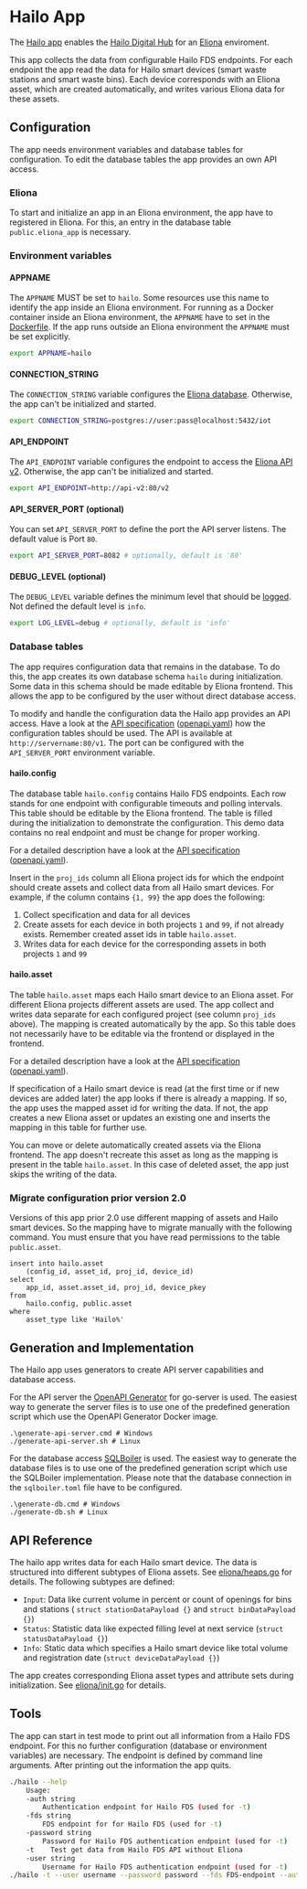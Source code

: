 # Hailo App
The [Hailo app](https://github.com/eliona-smart-building-assistant/hailo-app) enables the [Hailo Digital Hub](https://www.hailodigitalhub.de/) for an [Eliona](https://www.eliona.io/) enviroment.

This app collects the data from configurable Hailo FDS endpoints. For each endpoint the app read the data for Hailo smart devices (smart waste stations and smart waste bins). Each device corresponds with an Eliona asset, which are created automatically, and writes various Eliona data for these assets.

## Configuration

The app needs environment variables and database tables for configuration. To edit the database tables the app provides an own API access.

### Eliona ###

To start and initialize an app in an Eliona environment, the app have to registered in Eliona. For this, an entry in the database table `public.eliona_app` is necessary.

### Environment variables ###

#### APPNAME

The `APPNAME` MUST be set to `hailo`. Some resources use this name to identify the app inside an Eliona environment. For running as a Docker container inside an Eliona environment, the `APPNAME` have to set in the [Dockerfile](Dockerfile). If the app runs outside an Eliona environment the `APPNAME` must be set explicitly.

```bash
export APPNAME=hailo
```

#### CONNECTION_STRING

The `CONNECTION_STRING` variable configures the [Eliona database](https://github.com/eliona-smart-building-assistant/go-eliona/tree/main/db). Otherwise, the app can't be initialized and started.

```bash
export CONNECTION_STRING=postgres://user:pass@localhost:5432/iot
```

#### API_ENDPOINT

The `API_ENDPOINT` variable configures the endpoint to access the [Eliona API v2](https://github.com/eliona-smart-building-assistant/eliona-api). Otherwise, the app can't be initialized and started.

```bash
export API_ENDPOINT=http://api-v2:80/v2
```

#### API_SERVER_PORT (optional)

You can set `API_SERVER_PORT` to define the port the API server listens. The default value is Port `80`.


```bash
export API_SERVER_PORT=8082 # optionally, default is '80'
```

#### DEBUG_LEVEL (optional)

The `DEBUG_LEVEL` variable defines the minimum level that should be [logged](https://github.com/eliona-smart-building-assistant/go-eliona/tree/main/log). Not defined the default level is `info`.

```bash
export LOG_LEVEL=debug # optionally, default is 'info'
```

### Database tables ###

The app requires configuration data that remains in the database. To do this, the app creates its own database schema `hailo` during initialization. Some data in this schema should be made editable by Eliona frontend. This allows the app to be configured by the user without direct database access.

To modify and handle the configuration data the Hailo app provides an API access. Have a look at the [API specification](https://eliona-smart-building-assistant.github.io/open-api-docs/?https://raw.githubusercontent.com/eliona-smart-building-assistant/hailo-app/develop/openapi.yaml) ([openapi.yaml](https://raw.githubusercontent.com/eliona-smart-building-assistant/hailo-app/develop/openapi.yaml)) how the configuration tables should be used. The API is available at `http://servername:80/v1`. The port can be configured with the `API_SERVER_PORT` environment variable.

#### hailo.config

The database table `hailo.config` contains Hailo FDS endpoints. Each row stands for one endpoint with configurable timeouts and polling intervals. This table should be editable by the Eliona frontend. The table is filled during the initialization to demonstrate the configuration. This demo data contains no real endpoint and must be change for proper working.

For a detailed description have a look at the [API specification](https://eliona-smart-building-assistant.github.io/open-api-docs/?https://raw.githubusercontent.com/eliona-smart-building-assistant/hailo-app/develop/openapi.yaml) ([openapi.yaml](https://raw.githubusercontent.com/eliona-smart-building-assistant/hailo-app/develop/openapi.yaml)).

Insert in the `proj_ids` column all Eliona project ids for which the endpoint should create assets and collect data from all Hailo smart devices. For example, if the column contains `{1, 99}` the app does the following:

1. Collect specification and data for all devices
2. Create assets for each device in both projects `1` and `99`, if not already exists. Remember created asset ids in table `hailo.asset`.
3. Writes data for each device for the corresponding assets in both projects `1` and `99`

#### hailo.asset

The table `hailo.asset` maps each Hailo smart device to an Eliona asset. For different Eliona projects different assets are used. The app collect and writes data separate for each configured project (see column `proj_ids` above).  The mapping is created automatically by the app. So this table does not necessarily have to be editable via the frontend or displayed in the frontend.

For a detailed description have a look at the [API specification](https://eliona-smart-building-assistant.github.io/open-api-docs/?https://raw.githubusercontent.com/eliona-smart-building-assistant/hailo-app/develop/openapi.yaml) ([openapi.yaml](https://raw.githubusercontent.com/eliona-smart-building-assistant/hailo-app/develop/openapi.yaml)).

If specification of a Hailo smart device is read (at the first time or if new devices are added later) the app looks if there is already a mapping. If so, the app uses the mapped asset id for writing the data. If not, the app creates a new Eliona asset or updates an existing one and inserts the mapping in this table for further use.

You can move or delete automatically created assets via the Eliona frontend. The app doesn't recreate this asset as long as the mapping is present in the table `hailo.asset`. In this case of deleted asset, the app just skips the writing of the data.

### Migrate configuration prior version 2.0

Versions of this app prior 2.0 use different mapping of assets and Hailo smart devices. So the mapping have to migrate manually with the following command. You must ensure that you have read permissions to the table `public.asset`.

    insert into hailo.asset
        (config_id, asset_id, proj_id, device_id)
    select
        app_id, asset.asset_id, proj_id, device_pkey
    from
        hailo.config, public.asset
    where
        asset_type like 'Hailo%'

## Generation and Implementation ##

The Hailo app uses generators to create API server capabilities and database access.

For the API server the [OpenAPI Generator](https://openapi-generator.tech/docs/generators/openapi-yaml) for go-server is used. The easiest way to generate the server files is to use one of the predefined generation script which use the OpenAPI Generator Docker image.

```
.\generate-api-server.cmd # Windows
./generate-api-server.sh # Linux
```

For the database access [SQLBoiler](https://github.com/volatiletech/sqlboiler) is used. The easiest way to generate the database files is to use one of the predefined generation script which use the SQLBoiler implementation. Please note that the database connection in the `sqlboiler.toml` file have to be configured.

```
.\generate-db.cmd # Windows
./generate-db.sh # Linux
```

## API Reference

The hailo app writes data for each Hailo smart device. The data is structured into different subtypes of Eliona assets. See [eliona/heaps.go](eliona/heaps.go) for details. The following subtypes are defined:

- `Input`: Data like current volume in percent or count of openings for bins and stations ( `struct stationDataPayload {}` and `struct binDataPayload {}`)
- `Status`: Statistic data like expected filling level at next service (`struct statusDataPayload {}`)
- `Info`: Static data which specifies a Hailo smart device like total volume and registration date (`struct deviceDataPayload {}`)

The app creates corresponding Eliona asset types and attribute sets during initialization. See [eliona/init.go](eliona/init.go) for details.

## Tools

The app can start in test mode to print out all information from a Hailo FDS endpoint. For this no further configuration (database or environment variables) are necessary. The endpoint is defined by command line arguments. After printing out the information the app quits.

```bash
./hailo --help
    Usage:
    -auth string
        Authentication endpoint for Hailo FDS (used for -t)
    -fds string
        FDS endpoint for for Hailo FDS (used for -t)
    -password string
        Password for Hailo FDS authentication endpoint (used for -t)
    -t    Test get data from Hailo FDS API without Eliona
    -user string
        Username for Hailo FDS authentication endpoint (used for -t)
./hailo -t --user username --password password --fds FDS-endpoint --auth auth-endpoint
```
